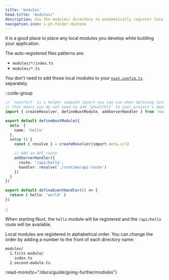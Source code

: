 ```yaml
---
title: 'modules'
head.title: 'modules/'
description: Use the modules/ directory to automatically register local modules within your application.
navigation.icon: i-ph-folder-duotone
---
```


It is a good place to place any local modules you develop while building your application.

The auto-registered files patterns are:
- `modules/*/index.ts`
- `modules/*.ts`

You don't need to add those local modules to your [`nuxt.config.ts`](/docs/guide/directory-structure/nuxt-config) separately.

::code-group

```ts [modules/hello/index.ts]
// `nuxt/kit` is a helper subpath import you can use when defining local modules
// that means you do not need to add `@nuxt/kit` to your project's dependencies
import { createResolver, defineNuxtModule, addServerHandler } from 'nuxt/kit'

export default defineNuxtModule({
  meta: {
    name: 'hello'
  },
  setup () {
    const { resolve } = createResolver(import.meta.url)

    // Add an API route
    addServerHandler({
      route: '/api/hello',
      handler: resolve('./runtime/api-route')
    })
  }
})
```

```ts [modules/hello/runtime/api-route.ts]
export default defineEventHandler(() => {
  return { hello: 'world' }
})
```

::

When starting Nuxt, the `hello` module will be registered and the `/api/hello` route will be available.

Local modules are registered in alphabetical order. You can change the order by adding a number to the front of each directory name:

```bash [Directory structure]
modules/
  1.first-module/
    index.ts
  2.second-module.ts
```

:read-more{to="/docs/guide/going-further/modules"}
